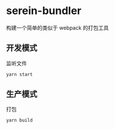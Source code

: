 # serein-bundler

构建一个简单的类似于 webpack 的打包工具

## 开发模式

监听文件

```md
yarn start
```

## 生产模式

打包

```md
yarn build
```

